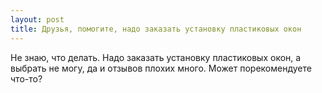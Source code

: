 ```yaml
---
layout: post 
title: Друзья, помогите, надо заказать установку пластиковых окон 
--- 
```

Не знаю, что делать. Надо заказать установку пластиковых окон, а выбрать не могу, да и отзывов плохих много. Может порекомендуете что-то?